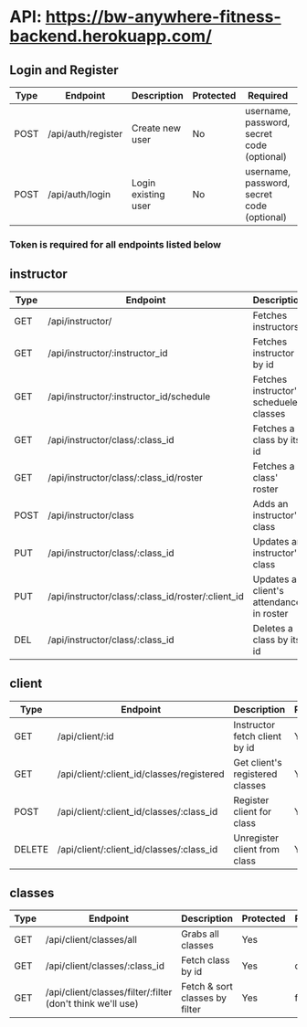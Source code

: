 # API: https://bw-anywhere-fitness-backend.herokuapp.com/

## Login and Register

| Type | Endpoint           | Description         | Protected | Required                                   | Returns |
| ---- | ------------------ | ------------------- | --------- | ------------------------------------------ | ------- |
| POST | /api/auth/register | Create new user     | No        | username, password, secret code (optional) |         |
| POST | /api/auth/login    | Login existing user | No        | username, password, secret code (optional) | token   |

### Token is required for all endpoints listed below

## instructor

| Type | Endpoint                                          | Description                             | Protected | Required            | Returns |
| ---- | ------------------------------------------------- | --------------------------------------- | --------- | ------------------- | ------- |
| GET  | /api/instructor/                                  | Fetches instructors                     | Yes       |                     | array   |
| GET  | /api/instructor/:instructor_id                    | Fetches instructor by id                | Yes       | instructor_id       | object  |
| GET  | /api/instructor/:instructor_id/schedule           | Fetches instructor's schedueled classes | Yes       | instructor_id       | array   |
| GET  | /api/instructor/class/:class_id                   | Fetches a class by its id               | Yes       | class_id            | object  |
| GET  | /api/instructor/class/:class_id/roster            | Fetches a class' roster                 | Yes       | class_id            | array   |
| POST | /api/instructor/class                             | Adds an instructor's class              | Yes       | body                | object  |
| PUT  | /api/instructor/class/:class_id                   | Updates an instructor's class           | Yes       | body, class_id      | object  |
| PUT  | /api/instructor/class/:class_id/roster/:client_id | Updates a client's attendance in roster | Yes       | class_id, client_id | object  |
| DEL  | /api/instructor/class/:class_id                   | Deletes a class by its id               | Yes       | class_id            | integer |

## client

| Type   | Endpoint                                  | Description                     | Protected | Required            | Returns |
| ------ | ----------------------------------------- | ------------------------------- | --------- | ------------------- | ------- |
| GET    | /api/client/:id                           | Instructor fetch client by id   | Yes       |                     | object  |
| GET    | /api/client/:client_id/classes/registered | Get client's registered classes | Yes       | client_Id           | array   |
| POST   | /api/client/:client_id/classes/:class_id  | Register client for class       | Yes       | client_id, class_id |         |
| DELETE | /api/client/:client_id/classes/:class_id  | Unregister client from class    | Yes       | client_id, class_id | integer |

## classes

| Type | Endpoint                                                   | Description                    | Protected | Required | Returns |
| ---- | ---------------------------------------------------------- | ------------------------------ | --------- | -------- | ------- |
| GET  | /api/client/classes/all                                    | Grabs all classes              | Yes       |          | array   |
| GET  | /api/client/classes/:class_id                              | Fetch class by id              | Yes       | class_id | object  |
| GET  | /api/client/classes/filter/:filter (don't think we'll use) | Fetch & sort classes by filter | Yes       | filter   | array   |
